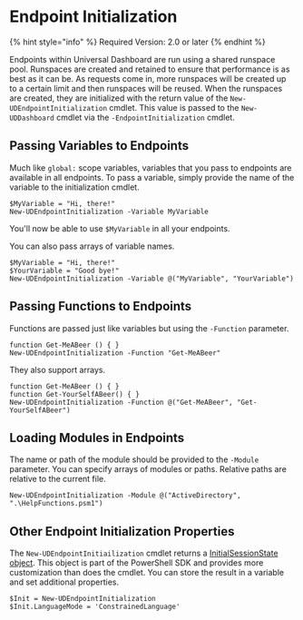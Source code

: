 # Endpoint Initialization

{% hint style="info" %}
Required Version: 2.0 or later
{% endhint %}

Endpoints within Universal Dashboard are run using a shared runspace pool. Runspaces are created and retained to ensure that performance is as best as it can be. As requests come in, more runspaces will be created up to a certain limit and then runspaces will be reused. When the runspaces are created, they are initialized with the return value of the `New-UDEndpointInitialization` cmdlet. This value is passed to the `New-UDDashboard` cmdlet via the `-EndpointInitialization` cmdlet. 

## Passing Variables to Endpoints

Much like `global:` scope variables, variables that you pass to endpoints are available in all endpoints. To pass a variable, simply provide the name of the variable to the initialization cmdlet. 

```text
$MyVariable = "Hi, there!"
New-UDEndpointInitialization -Variable MyVariable
```

You'll now be able to use `$MyVariable` in all your endpoints. 

You can also pass arrays of variable names. 

```text
$MyVariable = "Hi, there!"
$YourVariable = "Good bye!"
New-UDEndpointInitialization -Variable @("MyVariable", "YourVariable")
```

## Passing Functions to Endpoints

Functions are passed just like variables but using the `-Function` parameter. 

```text
function Get-MeABeer () { }
New-UDEndpointInitialization -Function "Get-MeABeer"  
```

They also support arrays. 

```text
function Get-MeABeer () { }
function Get-YourSelfABeer() { }
New-UDEndpointInitialization -Function @("Get-MeABeer", "Get-YourSelfABeer")
```

## Loading Modules in Endpoints

The name or path of the module should be provided to the `-Module` parameter. You can specify arrays of modules or paths. Relative paths are relative to the current file. 

```text
New-UDEndpointInitialization -Module @("ActiveDirectory", ".\HelpFunctions.psm1")
```

## Other Endpoint Initialization Properties

The `New-UDEndpointInitiailization` cmdlet returns a [InitialSessionState object](https://docs.microsoft.com/en-us/dotnet/api/system.management.automation.runspaces.initialsessionstate?view=powershellsdk-1.1.0). This object is part of the PowerShell SDK and provides more customization than does the cmdlet. You can store the result in a variable and set additional properties. 

```text
$Init = New-UDEndpointInitialization 
$Init.LanguageMode = 'ConstrainedLanguage'
```



